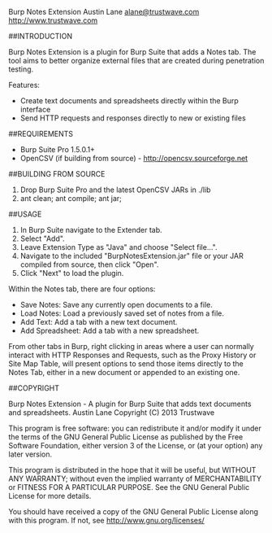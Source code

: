 Burp Notes Extension
Austin Lane <alane@trustwave.com>
http://www.trustwave.com

##INTRODUCTION 

Burp Notes Extension is a plugin for Burp Suite that adds a Notes tab. The tool
aims to better organize external files that are created during penetration
testing.

Features:
- Create text documents and spreadsheets directly within the Burp
interface
- Send HTTP requests and responses directly to new or existing files

##REQUIREMENTS 

- Burp Suite Pro 1.5.0.1+
- OpenCSV (if building from source) - http://opencsv.sourceforge.net

##BUILDING FROM SOURCE 

1. Drop Burp Suite Pro and the latest OpenCSV JARs in ./lib
2. ant clean; ant compile; ant jar;

##USAGE 

1. In Burp Suite navigate to the Extender tab.
2. Select "Add".
3. Leave Extension Type as "Java" and choose "Select file…".
4. Navigate to the included "BurpNotesExtension.jar" file or your JAR compiled
from source, then click "Open".
5. Click "Next" to load the plugin.

Within the Notes tab, there are four options:
- Save Notes: Save any currently open documents to a file.
- Load Notes: Load a previously saved set of notes from a file.
- Add Text: Add a tab with a new text document.
- Add Spreadsheet: Add a tab with a new spreadsheet.

From other tabs in Burp, right clicking in areas where a user can normally
interact with HTTP Responses and Requests, such as the Proxy History or Site Map
Table, will present options to send those items directly to the Notes Tab,
either in a new document or appended to an existing one.

##COPYRIGHT

Burp Notes Extension - A plugin for Burp Suite that adds text documents and
spreadsheets.
Austin Lane
Copyright (C) 2013 Trustwave
 
This program is free software: you can redistribute it and/or modify it under
the terms of the GNU General Public License as published by the Free Software
Foundation, either version 3 of the License, or (at your option) any later
version.

This program is distributed in the hope that it will be useful, but WITHOUT ANY
WARRANTY; without even the implied warranty of MERCHANTABILITY or FITNESS FOR A
PARTICULAR PURPOSE. See the GNU General Public License for more details.

You should have received a copy of the GNU General Public License along with
this program.  If not, see <http://www.gnu.org/licenses/>
